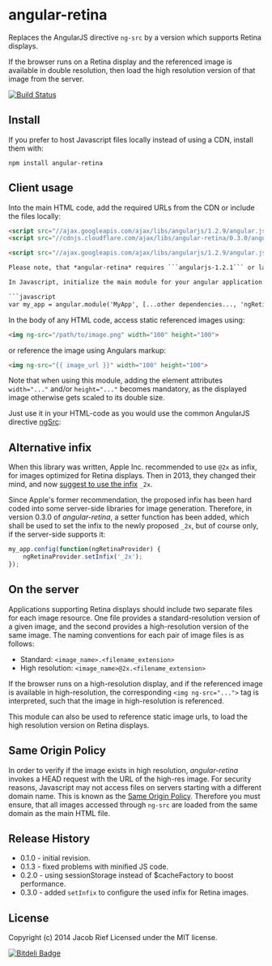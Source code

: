 # angular-retina

Replaces the AngularJS directive ```ng-src``` by a version which supports Retina displays.

If the browser runs on a Retina display and the referenced image is available in double
resolution, then load the high resolution version of that image from the server.

[![Build Status](https://travis-ci.org/jrief/angular-retina.png)](https://travis-ci.org/jrief/angular-retina)

## Install
If you prefer to host Javascript files locally instead of using a CDN, install them with:

```npm install angular-retina```

[min]: https://raw.github.com/jrief/angular-retina/master/dist/angular-retina.js
[max]: https://raw.github.com/jrief/angular-retina/master/dist/angular-retina.js

## Client usage
Into the main HTML code, add the required URLs from the CDN or include the files locally:

```html
<script src="//ajax.googleapis.com/ajax/libs/angularjs/1.2.9/angular.js"></script>
<script src="//cdnjs.cloudflare.com/ajax/libs/angular-retina/0.3.0/angular-retina.js"></script>
```

```html
<script src="//ajax.googleapis.com/ajax/libs/angularjs/1.2.9/angular.js"></script>

Please note, that *angular-retina* requires ```angularjs-1.2.1``` or later.

In Javascript, initialize the main module for your angular application:

```javascript
var my_app = angular.module('MyApp', [...other dependencies..., 'ngRetina']);
```

In the body of any HTML code, access static referenced images using:

```html
<img ng-src="/path/to/image.png" width="100" height="100">
```

or reference the image using Angulars markup:

```html
<img ng-src="{{ image_url }}" width="100" height="100">
```

Note that when using this module, adding the element attributes ```width="..."```
and/or ```height="..."``` becomes mandatory, as the displayed image
otherwise gets scaled to its double size.

Just use it in your HTML-code as you would use the common AngularJS directive
[ngSrc](http://docs.angularjs.org/api/ng.directive:ngSrc):

## Alternative infix
When this library was written, Apple Inc. recommended to use ```@2x``` as infix, for images
optimized for Retina displays. Then in 2013, they changed their mind, and now 
[suggest to use the infix](https://developer.apple.com/library/safari/documentation/NetworkingInternet/Conceptual/SafariImageDeliveryBestPractices/ServingImagestoRetinaDisplays/ServingImagestoRetinaDisplays.html) ```_2x```.

Since Apple's former recommendation, the proposed infix has been hard coded into some server-side
libraries for image generation. Therefore, in version 0.3.0 of *angular-retina*, a setter function
has been added, which shall be used to set the infix to the newly proposed ```_2x```, but of course
only, if the server-side supports it:

```javascript
my_app.config(function(ngRetinaProvider) {
    ngRetinaProvider.setInfix('_2x');
});
```

## On the server
Applications supporting Retina displays should include two separate files for
each image resource. One file provides a standard-resolution version of a given
image, and the second provides a high-resolution version of the same image.
The naming conventions for each pair of image files is as follows:
+ Standard: ```<image_name>.<filename_extension>```
+ High resolution: ```<image_name>@2x.<filename_extension>```

If the browser runs on a high-resolution display, and if the referenced image
is available in high-resolution, the corresponding ```<img ng-src="...">``` tag
is interpreted, such that the image in high-resolution is referenced.

This module can also be used to reference static image urls, to load the
high resolution version on Retina displays.

## Same Origin Policy
In order to verify if the image exists in high resolution, *angular-retina* invokes
a HEAD request with the URL of the high-res image. For security reasons, Javascript
may not access files on servers starting with a different domain name. This is known
as the [Same Origin Policy](http://www.w3.org/Security/wiki/Same_Origin_Policy).
Therefore you must ensure, that all images accessed through ```ng-src``` are loaded
from the same domain as the main HTML file.

## Release History
+ 0.1.0 - initial revision.
+ 0.1.3 - fixed problems with minified JS code.
+ 0.2.0 - using sessionStorage instead of $cacheFactory to boost performance.
+ 0.3.0 - added ```setInfix``` to configure the used infix for Retina images.

## License
Copyright (c) 2014 Jacob Rief
Licensed under the MIT license.

[![Bitdeli Badge](https://d2weczhvl823v0.cloudfront.net/jrief/angular-retina/trend.png)](https://bitdeli.com/free "Bitdeli Badge")

